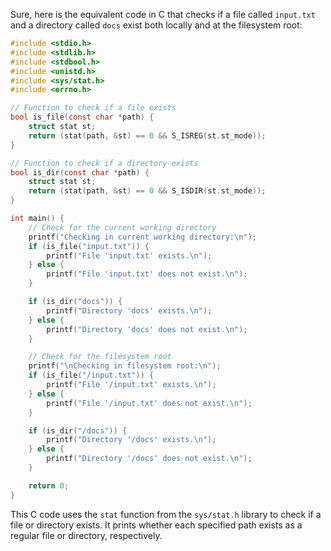  Sure, here is the equivalent code in C that checks if a file called `input.txt` and a directory called `docs` exist both locally and at the filesystem root:

```c
#include <stdio.h>
#include <stdlib.h>
#include <stdbool.h>
#include <unistd.h>
#include <sys/stat.h>
#include <errno.h>

// Function to check if a file exists
bool is_file(const char *path) {
    struct stat st;
    return (stat(path, &st) == 0 && S_ISREG(st.st_mode));
}

// Function to check if a directory exists
bool is_dir(const char *path) {
    struct stat st;
    return (stat(path, &st) == 0 && S_ISDIR(st.st_mode));
}

int main() {
    // Check for the current working directory
    printf("Checking in current working directory:\n");
    if (is_file("input.txt")) {
        printf("File 'input.txt' exists.\n");
    } else {
        printf("File 'input.txt' does not exist.\n");
    }

    if (is_dir("docs")) {
        printf("Directory 'docs' exists.\n");
    } else {
        printf("Directory 'docs' does not exist.\n");
    }

    // Check for the filesystem root
    printf("\nChecking in filesystem root:\n");
    if (is_file("/input.txt")) {
        printf("File '/input.txt' exists.\n");
    } else {
        printf("File '/input.txt' does not exist.\n");
    }

    if (is_dir("/docs")) {
        printf("Directory '/docs' exists.\n");
    } else {
        printf("Directory '/docs' does not exist.\n");
    }

    return 0;
}
```

This C code uses the `stat` function from the `sys/stat.h` library to check if a file or directory exists. It prints whether each specified path exists as a regular file or directory, respectively.
